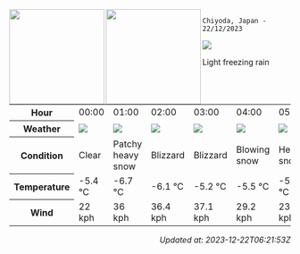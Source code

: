 <div><img align="left" height="170px" src="https://github-readme-stats.vercel.app/api?username=ryota-murakami&show_icons=true&theme=gotham" /><img align="left" height="170px" src="https://github-readme-stats.vercel.app/api/top-langs/?username=ryota-murakami&theme=gotham&layout=compact" /></div>



`Chiyoda, Japan - 22/12/2023`

<img src="https://cdn.weatherapi.com/weather/64x64/day/311.png"/>

Light freezing rain


<table>
    <tr>
        <th>Hour</th>
        <td>00:00</td><td>01:00</td><td>02:00</td><td>03:00</td><td>04:00</td><td>05:00</td><td>06:00</td><td>07:00</td><td>08:00</td><td>09:00</td><td>10:00</td><td>11:00</td><td>12:00</td><td>13:00</td><td>14:00</td><td>15:00</td><td>16:00</td><td>17:00</td><td>18:00</td><td>19:00</td><td>20:00</td><td>21:00</td><td>22:00</td><td>23:00</td>
    </tr>
    <tr>
        <th>Weather</th>
        <td><img src="https://cdn.weatherapi.com/weather/64x64/night/113.png"></img></td><td><img src="https://cdn.weatherapi.com/weather/64x64/night/335.png"></img></td><td><img src="https://cdn.weatherapi.com/weather/64x64/night/230.png"></img></td><td><img src="https://cdn.weatherapi.com/weather/64x64/night/230.png"></img></td><td><img src="https://cdn.weatherapi.com/weather/64x64/night/227.png"></img></td><td><img src="https://cdn.weatherapi.com/weather/64x64/night/338.png"></img></td><td><img src="https://cdn.weatherapi.com/weather/64x64/night/311.png"></img></td><td><img src="https://cdn.weatherapi.com/weather/64x64/day/311.png"></img></td><td><img src="https://cdn.weatherapi.com/weather/64x64/day/368.png"></img></td><td><img src="https://cdn.weatherapi.com/weather/64x64/day/368.png"></img></td><td><img src="https://cdn.weatherapi.com/weather/64x64/day/368.png"></img></td><td><img src="https://cdn.weatherapi.com/weather/64x64/day/368.png"></img></td><td><img src="https://cdn.weatherapi.com/weather/64x64/day/311.png"></img></td><td><img src="https://cdn.weatherapi.com/weather/64x64/day/116.png"></img></td><td><img src="https://cdn.weatherapi.com/weather/64x64/day/116.png"></img></td><td><img src="https://cdn.weatherapi.com/weather/64x64/day/116.png"></img></td><td><img src="https://cdn.weatherapi.com/weather/64x64/night/311.png"></img></td><td><img src="https://cdn.weatherapi.com/weather/64x64/night/332.png"></img></td><td><img src="https://cdn.weatherapi.com/weather/64x64/night/338.png"></img></td><td><img src="https://cdn.weatherapi.com/weather/64x64/night/329.png"></img></td><td><img src="https://cdn.weatherapi.com/weather/64x64/night/332.png"></img></td><td><img src="https://cdn.weatherapi.com/weather/64x64/night/329.png"></img></td><td><img src="https://cdn.weatherapi.com/weather/64x64/night/311.png"></img></td><td><img src="https://cdn.weatherapi.com/weather/64x64/night/113.png"></img></td>
    </tr>
    <tr>
        <th>Condition</th>
        <td width="200px">Clear</td><td width="200px">Patchy heavy snow</td><td width="200px">Blizzard</td><td width="200px">Blizzard</td><td width="200px">Blowing snow</td><td width="200px">Heavy snow</td><td width="200px">Light freezing rain</td><td width="200px">Light freezing rain</td><td width="200px">Light snow showers</td><td width="200px">Light snow showers</td><td width="200px">Light snow showers</td><td width="200px">Light snow showers</td><td width="200px">Light freezing rain</td><td width="200px">Partly cloudy</td><td width="200px">Partly cloudy</td><td width="200px">Partly cloudy</td><td width="200px">Light freezing rain</td><td width="200px">Moderate snow</td><td width="200px">Heavy snow</td><td width="200px">Patchy moderate snow</td><td width="200px">Moderate snow</td><td width="200px">Patchy moderate snow</td><td width="200px">Light freezing rain</td><td width="200px">Clear</td>
    </tr>
    <tr>
        <th>Temperature</th>
        <td>-5.4 °C</td><td>-6.7 °C</td><td>-6.1 °C</td><td>-5.2 °C</td><td>-5.5 °C</td><td>-5.9 °C</td><td>-5.1 °C</td><td>-5.2 °C</td><td>-5.2 °C</td><td>-4.7 °C</td><td>-4.2 °C</td><td>-3.7 °C</td><td>-3.7 °C</td><td>-3.7 °C</td><td>-3.8 °C</td><td>-5 °C</td><td>-5.2 °C</td><td>-5.2 °C</td><td>-5.3 °C</td><td>-5.4 °C</td><td>-6 °C</td><td>-5.1 °C</td><td>-5.1 °C</td><td>-6.6 °C</td>
    </tr>
    <tr>
        <th>Wind</th>
        <td>22 kph</td><td>36 kph</td><td>36.4 kph</td><td>37.1 kph</td><td>29.2 kph</td><td>23.8 kph</td><td>23.4 kph</td><td>18 kph</td><td>14.4 kph</td><td>15.1 kph</td><td>17.3 kph</td><td>16.6 kph</td><td>14 kph</td><td>9.7 kph</td><td>7.6 kph</td><td>6.8 kph</td><td>3.2 kph</td><td>2.5 kph</td><td>3.2 kph</td><td>5.4 kph</td><td>9 kph</td><td>12.6 kph</td><td>16.2 kph</td><td>16.6 kph</td>
    </tr>
</table>


<div align="right">

*Updated at: 2023-12-22T06:21:53Z*

</div>

